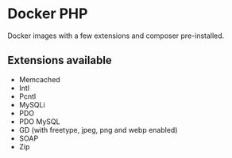 # Docker PHP
Docker images with a few extensions and composer pre-installed.

## Extensions available
- Memcached
- Intl
- Pcntl
- MySQLi
- PDO
- PDO MySQL
- GD (with freetype, jpeg, png and webp enabled)
- SOAP
- Zip
